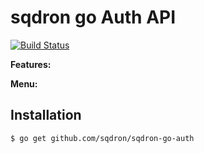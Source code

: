sqdron go Auth API
==============================

[![Build Status](https://travis-ci.org/sqdron/sqdron-go-auth.png)](https://travis-ci.org/sqdron/sqdron-go-auth)

**Features:**


**Menu:**


Installation
------------

	$ go get github.com/sqdron/sqdron-go-auth
